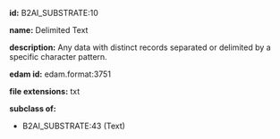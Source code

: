 **id:** B2AI_SUBSTRATE:10

**name:** Delimited Text

**description:** Any data with distinct records separated or delimited by a specific character pattern.

**edam id:** edam.format:3751

**file extensions:** txt

**subclass of:**

- B2AI_SUBSTRATE:43 (Text)
